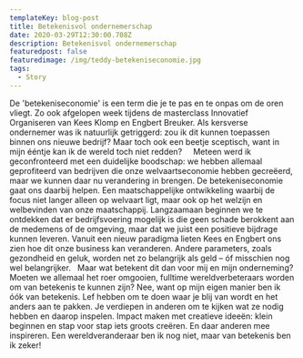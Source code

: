 ```yaml
---
templateKey: blog-post
title: Betekenisvol ondernemerschap
date: 2020-03-29T12:30:00.708Z
description: Betekenisvol ondernemerschap
featuredpost: false
featuredimage: /img/teddy-betekeniseconomie.jpg
tags:
  - Story
---
```


De 'betekeniseconomie' is een term die je te pas en te onpas om de oren vliegt. Zo ook
afgelopen week tijdens de masterclass Innovatief Organiseren van Kees Klomp en Engbert
Breuker. Als kersverse ondernemer was ik natuurlijk getriggerd: zou ik dit kunnen toepassen
binnen ons nieuwe bedrijf? Maar toch ook een beetje sceptisch, want in mijn ééntje kan ik de
wereld toch niet redden?  
 
Meteen werd ik geconfronteerd met een duidelijke boodschap: we hebben allemaal
geprofiteerd van bedrijven die onze welvaartseconomie hebben gecreëerd, maar we kunnen
daar nu verandering in brengen. De betekeniseconomie gaat ons daarbij helpen. Een
maatschappelijke ontwikkeling waarbij de focus niet langer alleen op welvaart ligt, maar ook
op het welzijn en welbevinden van onze maatschappij. Langzaamaan beginnen we te
ontdekken dat er bedrijfsvoering mogelijk is die geen schade berokkent aan de medemens of
de omgeving, maar dat we juist een positieve bijdrage kunnen leveren. Vanuit een nieuw
paradigma lieten Kees en Engbert ons zien hoe dit onze business kan veranderen. Andere
parameters, zoals gezondheid en geluk, worden net zo belangrijk als geld – óf misschien nog
wel belangrijker.
 
Maar wat betekent dit dan voor mij en mijn onderneming? Moeten we allemaal het roer
omgooien, fulltime wereldverbeteraars worden om van betekenis te kunnen zijn? Nee, want
op mijn eigen manier ben ik óók van betekenis. Lef hebben om te doen waar je blij van wordt
en het anders aan te pakken. Je verdiepen in anderen om te kijken wat ze nodig hebben en
daarop inspelen. Impact maken met creatieve ideeën: klein beginnen en stap voor stap iets
groots creëren. En daar anderen mee inspireren. Een wereldveranderaar ben ik nog niet, maar
van betekenis ben ik zeker!
